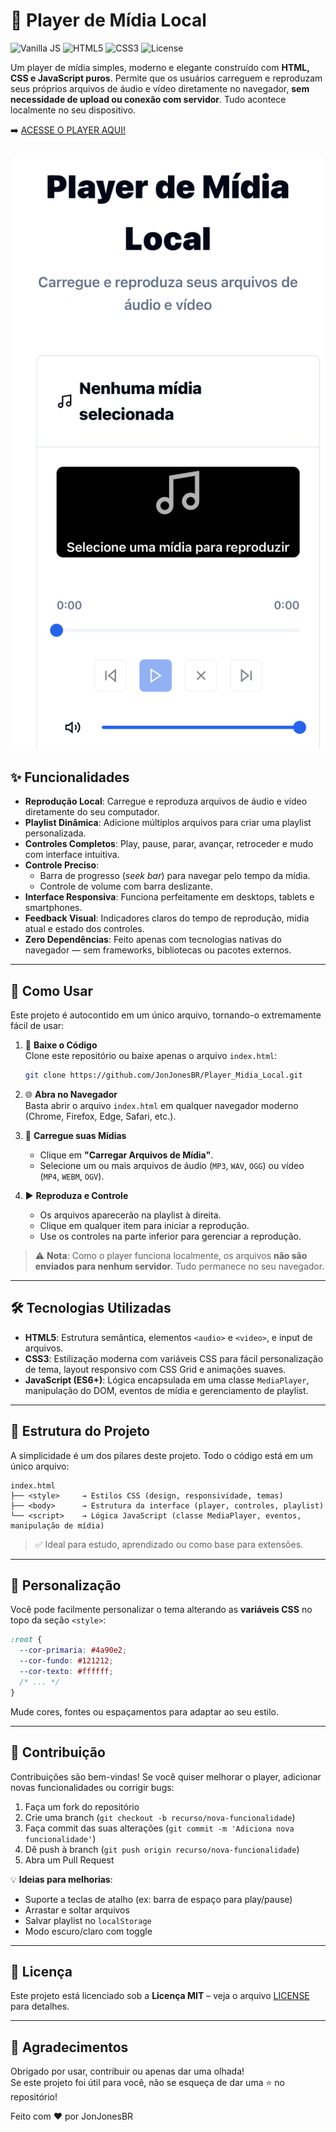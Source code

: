 # 🎵 Player de Mídia Local

![Vanilla JS](https://img.shields.io/badge/JavaScript-Vanilla-brightgreen)
![HTML5](https://img.shields.io/badge/HTML5-Estrutura-blue)
![CSS3](https://img.shields.io/badge/CSS3-Estilização-red)
![License](https://img.shields.io/badge/License-MIT-green)

Um player de mídia simples, moderno e elegante construído com **HTML, CSS e JavaScript puros**. Permite que os usuários carreguem e reproduzam seus próprios arquivos de áudio e vídeo diretamente no navegador, **sem necessidade de upload ou conexão com servidor**. Tudo acontece localmente no seu dispositivo.

➡️ [ACESSE O PLAYER AQUI!](https://jonjonesbr.github.io/Player_Midia_Local/)

![Demonstração do Player de Mídia Local](https://raw.githubusercontent.com/JonJonesBR/Player_Midia_Local/refs/heads/main/Image1.png)
---

## ✨ Funcionalidades

- **Reprodução Local**: Carregue e reproduza arquivos de áudio e vídeo diretamente do seu computador.
- **Playlist Dinâmica**: Adicione múltiplos arquivos para criar uma playlist personalizada.
- **Controles Completos**: Play, pause, parar, avançar, retroceder e mudo com interface intuitiva.
- **Controle Preciso**: 
  - Barra de progresso (*seek bar*) para navegar pelo tempo da mídia.
  - Controle de volume com barra deslizante.
- **Interface Responsiva**: Funciona perfeitamente em desktops, tablets e smartphones.
- **Feedback Visual**: Indicadores claros do tempo de reprodução, mídia atual e estado dos controles.
- **Zero Dependências**: Feito apenas com tecnologias nativas do navegador — sem frameworks, bibliotecas ou pacotes externos.

---

## 🚀 Como Usar

Este projeto é autocontido em um único arquivo, tornando-o extremamente fácil de usar:

1. 🔽 **Baixe o Código**  
   Clone este repositório ou baixe apenas o arquivo `index.html`:
   ```bash
   git clone https://github.com/JonJonesBR/Player_Midia_Local.git
   ```

2. 🌐 **Abra no Navegador**  
   Basta abrir o arquivo `index.html` em qualquer navegador moderno (Chrome, Firefox, Edge, Safari, etc.).

3. 📁 **Carregue suas Mídias**  
   - Clique em **"Carregar Arquivos de Mídia"**.
   - Selecione um ou mais arquivos de áudio (`MP3`, `WAV`, `OGG`) ou vídeo (`MP4`, `WEBM`, `OGV`).

4. ▶️ **Reproduza e Controle**  
   - Os arquivos aparecerão na playlist à direita.
   - Clique em qualquer item para iniciar a reprodução.
   - Use os controles na parte inferior para gerenciar a reprodução.

> ⚠️ **Nota**: Como o player funciona localmente, os arquivos **não são enviados para nenhum servidor**. Tudo permanece no seu navegador.

---

## 🛠️ Tecnologias Utilizadas

- **HTML5**: Estrutura semântica, elementos `<audio>` e `<video>`, e input de arquivos.
- **CSS3**: Estilização moderna com variáveis CSS para fácil personalização de tema, layout responsivo com CSS Grid e animações suaves.
- **JavaScript (ES6+)**: Lógica encapsulada em uma classe `MediaPlayer`, manipulação do DOM, eventos de mídia e gerenciamento de playlist.

---

## 📂 Estrutura do Projeto

A simplicidade é um dos pilares deste projeto. Todo o código está em um único arquivo:

```
index.html
├── <style>     → Estilos CSS (design, responsividade, temas)
├── <body>      → Estrutura da interface (player, controles, playlist)
└── <script>    → Lógica JavaScript (classe MediaPlayer, eventos, manipulação de mídia)
```

> ✅ Ideal para estudo, aprendizado ou como base para extensões.

---

## 🎨 Personalização

Você pode facilmente personalizar o tema alterando as **variáveis CSS** no topo da seção `<style>`:

```css
:root {
  --cor-primaria: #4a90e2;
  --cor-fundo: #121212;
  --cor-texto: #ffffff;
  /* ... */
}
```

Mude cores, fontes ou espaçamentos para adaptar ao seu estilo.

---

## 📁 Contribuição

Contribuições são bem-vindas! Se você quiser melhorar o player, adicionar novas funcionalidades ou corrigir bugs:

1. Faça um fork do repositório
2. Crie uma branch (`git checkout -b recurso/nova-funcionalidade`)
3. Faça commit das suas alterações (`git commit -m 'Adiciona nova funcionalidade'`)
4. Dê push à branch (`git push origin recurso/nova-funcionalidade`)
5. Abra um Pull Request

💡 **Ideias para melhorias**:
- Suporte a teclas de atalho (ex: barra de espaço para play/pause)
- Arrastar e soltar arquivos
- Salvar playlist no `localStorage`
- Modo escuro/claro com toggle

---

## 📄 Licença

Este projeto está licenciado sob a **Licença MIT** – veja o arquivo [LICENSE](LICENSE) para detalhes.

---

## 🙌 Agradecimentos

Obrigado por usar, contribuir ou apenas dar uma olhada!  
Se este projeto foi útil para você, não se esqueça de dar uma ⭐ no repositório!

Feito com ❤️ por JonJonesBR
